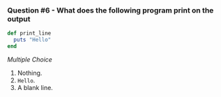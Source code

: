 ### Question #6 - What does the following program print on the output
``` ruby
def print_line
  puts "Hello"
end
```

*Multiple Choice*

1. Nothing.
2. `Hello`.
3. A blank line.
